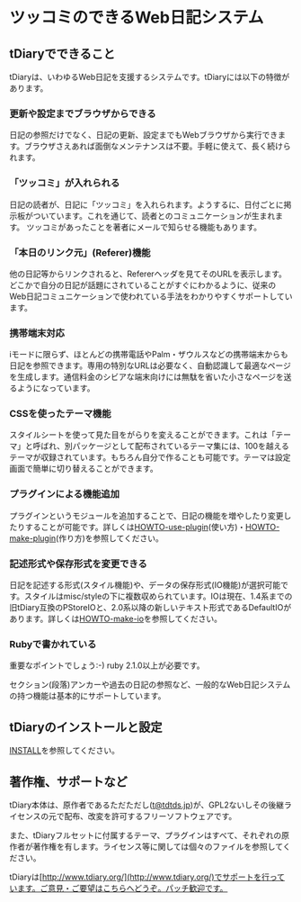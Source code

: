 ツッコミのできるWeb日記システム
=================

tDiaryでできること
------------

tDiaryは、いわゆるWeb日記を支援するシステムです。tDiaryには以下の特徴があります。

### 更新や設定までブラウザからできる

日記の参照だけでなく、日記の更新、設定までもWebブラウザから実行できます。ブラウザさえあれば面倒なメンテナンスは不要。手軽に使えて、長く続けられます。

### 「ツッコミ」が入れられる

日記の読者が、日記に「ツッコミ」を入れられます。ようするに、日付ごとに掲示板がついています。これを通じて、読者とのコミュニケーションが生まれます。 ツッコミがあったことを著者にメールで知らせる機能もあります。

### 「本日のリンク元」(Referer)機能

他の日記等からリンクされると、Refererヘッダを見てそのURLを表示します。どこかで自分の日記が話題にされていることがすぐにわかるように、従来のWeb日記コミュニケーションで使われている手法をわかりやすくサポートしています。

### 携帯端末対応

iモードに限らず、ほとんどの携帯電話やPalm・ザウルスなどの携帯端末からも日記を参照できます。専用の特別なURLは必要なく、自動認識して最適なページを生成します。通信料金のシビアな端末向けには無駄を省いた小さなページを送るようになっています。

### CSSを使ったテーマ機能

スタイルシートを使って見た目をがらりを変えることができます。これは「テーマ」と呼ばれ、別パッケージとして配布されているテーマ集には、100を越えるテーマが収録されています。もちろん自分で作ることも可能です。テーマは設定画面で簡単に切り替えることができます。

### プラグインによる機能追加

プラグインというモジュールを追加することで、日記の機能を増やしたり変更したりすることが可能です。詳しくは[HOWTO-use-plugin](HOWTO-use-plugin.md)(使い方)・[HOWTO-make-plugin](HOWTO-make-plugin.md)(作り方)を参照してください。

### 記述形式や保存形式を変更できる

日記を記述する形式(スタイル機能)や、データの保存形式(IO機能)が選択可能です。スタイルはmisc/styleの下に複数収められています。IOは現在、1.4系までの旧tDiary互換のPStoreIOと、2.0系以降の新しいテキスト形式であるDefaultIOがあります。詳しくは[HOWTO-make-io](HOWTO-make-io.md)を参照してください。

### Rubyで書かれている

重要なポイントでしょう:-) ruby 2.1.0以上が必要です。

セクション(段落)アンカーや過去の日記の参照など、一般的なWeb日記システムの持つ機能は基本的にサポートしています。

tDiaryのインストールと設定
----------------

[INSTALL](INSTALL.md)を参照してください。

著作権、サポートなど
----------

tDiary本体は、原作者であるただただし(t@tdtds.jp)が、GPL2ないしその後継ライセンスの元で配布、改変を許可するフリーソフトウェアです。

また、tDiaryフルセットに付属するテーマ、プラグインはすべて、それぞれの原作者が著作権を有します。ライセンス等に関しては個々のファイルを参照してください。

tDiaryは[http://www.tdiary.org/](http://www.tdiary.org/)でサポートを行っています。ご意見・ご要望はこちらへどうぞ。パッチ歓迎です。

